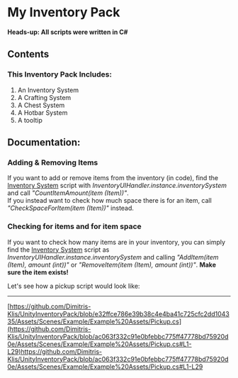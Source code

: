 <h1>My Inventory Pack</h1>
<b>Heads-up: All scripts were written in C#</b>
<h2>Contents</h2>
<h3>This Inventory Pack Includes:</h3>
<ol>
  <li>An Inventory System</li>
  <li>A Crafting System</li>
  <li>A Chest System</li>
  <li>A Hotbar System</li>
  <li>A tooltip</li>
</ol>
<h2>Documentation:</h2>
<h3>Adding & Removing Items</h3>
<p>
  If you want to add or remove items from the inventory (in code), find the <u>Inventory System</u>
  script with <em>InventoryUIHandler.instance.inventorySystem</em> and call <em>"CountItemAmount(item (Item))"</em>.<br>
  If you instead want to check how much space there is for an item, call <em>"CheckSpaceForItem(item (Item))"</em> instead.
</p>
<h3>Checking for items and for item space</h3>
<p>
  If you want to check how many items are in your inventory, you can simply find the <u>Inventory System</u>
  script as <em>InventoryUIHandler.instance.inventorySystem</em> and calling <em>"AddItem(item (Item), amount (int))"</em>
  or <em>"RemoveItem(item (Item), amount (int))"</em>. <b>Make sure the item exists!</b>
</p>
Let's see how a pickup script would look like:
<hr>

[https://github.com/Dimitris-Klis/UnityInventoryPack/blob/e32ffce786e39b38c4e4ba41c725cfc2dd104335/Assets/Scenes/Example/Example%20Assets/Pickup.cs](https://github.com/Dimitris-Klis/UnityInventoryPack/blob/ac063f332c91e0bfebbc775ff47778bd75920d0e/Assets/Scenes/Example/Example%20Assets/Pickup.cs#L1-L29)https://github.com/Dimitris-Klis/UnityInventoryPack/blob/ac063f332c91e0bfebbc775ff47778bd75920d0e/Assets/Scenes/Example/Example%20Assets/Pickup.cs#L1-L29
